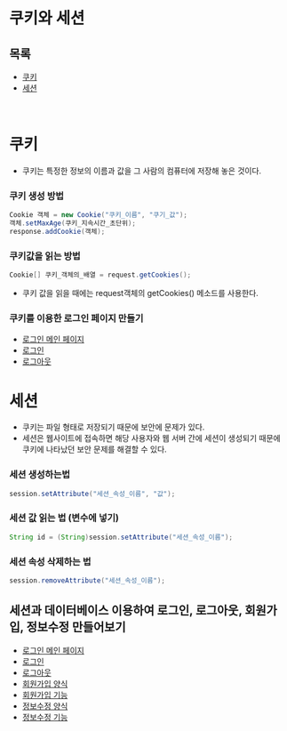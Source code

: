 # 쿠키와 세션
## 목록
+ [쿠키](#쿠키)
+ [세션](#세션)

<br>

# 쿠키
- 쿠키는 특정한 정보의 이름과 값을 그 사람의 컴퓨터에 저장해 놓은 것이다.

### 쿠키 생성 방법
```java
Cookie 객체 = new Cookie("쿠키_이름", "쿠기_값");
객체.setMaxAge(쿠키_지속시간_초단위);
response.addCookie(객체);
```

### 쿠키값을 읽는 방법
```java
Cookie[] 쿠키_객체의_배열 = request.getCookies();
```
- 쿠키 값을 읽을 때에는 request객체의 getCookies() 메소드를 사용한다.

### 쿠키를 이용한 로그인 페이지 만들기
* [로그인 메인 페이지](https://github.com/wnsgudchl0302/TIL/blob/master/Jsp/JSPPratice/WebContent/Chap08/8-1.jsp) 
* [로그인](https://github.com/wnsgudchl0302/TIL/blob/master/Jsp/JSPPratice/WebContent/Chap08/8-2.jsp)
* [로그아웃](https://github.com/wnsgudchl0302/TIL/blob/master/Jsp/JSPPratice/WebContent/Chap08/8-3.jsp)

# 세션
- 쿠키는 파일 형태로 저장되기 때문에 보안에 문제가 있다.
- 세션은 웹사이트에 접속하면 해당 사용자와 웹 서버 간에 세션이 생성되기 때문에 쿠키에 나타났던 보안 문제를 해결할 수 있다.
### 세션 생성하는법
```java
session.setAttribute("세션_속성_이름", "값");
```

### 세션 값 읽는 법 (변수에 넣기)
```java
String id = (String)session.setAttribute("세션_속성_이름");
```

### 세션 속성 삭제하는 법
```java
session.removeAttribute("세션_속성_이름");
```

## 세션과 데이터베이스 이용하여 로그인, 로그아웃, 회원가입, 정보수정 만들어보기

* [로그인 메인 페이지](https://github.com/wnsgudchl0302/TIL/blob/master/Jsp/JSPPratice/WebContent/Chap08/member/login_main.jsp) 
* [로그인](https://github.com/wnsgudchl0302/TIL/blob/master/Jsp/JSPPratice/WebContent/Chap08/member/login.jsp) 
* [로그아웃](https://github.com/wnsgudchl0302/TIL/blob/master/Jsp/JSPPratice/WebContent/Chap08/member/logout.jsp) 
* [회원가입 양식](https://github.com/wnsgudchl0302/TIL/blob/master/Jsp/JSPPratice/WebContent/Chap08/member/member_join_form.jsp) 
* [회원가입 기능](https://github.com/wnsgudchl0302/TIL/blob/master/Jsp/JSPPratice/WebContent/Chap08/member/member_join.jsp) 
* [정보수정 양식](https://github.com/wnsgudchl0302/TIL/blob/master/Jsp/JSPPratice/WebContent/Chap08/member/member_update_form.jsp) 
* [정보수정 기능](https://github.com/wnsgudchl0302/TIL/blob/master/Jsp/JSPPratice/WebContent/Chap08/member/member_update.jsp) 